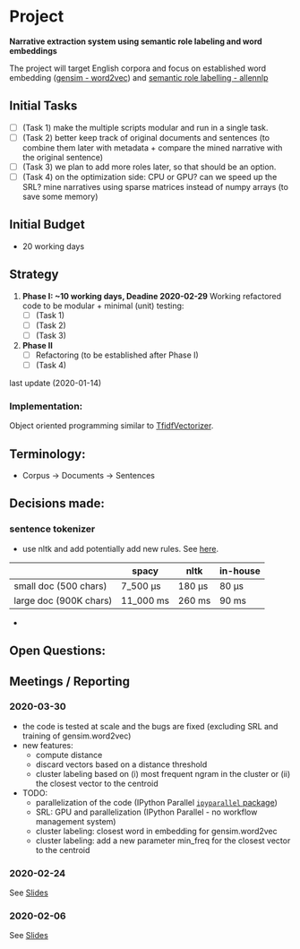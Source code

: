 
# Project
**Narrative extraction system using semantic role labeling and word embeddings**

The project will target English corpora and focus on established word embedding ([gensim - word2vec](https://radimrehurek.com/gensim/models/word2vec.html)) and [semantic role labelling - allennlp](https://allennlp.org/)

## Initial Tasks
- [ ] (Task 1) make the multiple scripts modular and run in a single task.
- [ ] (Task 2) better keep track of original documents and sentences (to combine them later with metadata + compare the mined narrative with the original sentence)
- [ ] (Task 3) we plan to add more roles later, so that should be an option.
- [ ] (Task 4) on the optimization side: CPU or GPU? can we speed up the SRL? mine narratives using sparse matrices instead of numpy arrays (to save some memory)

## Initial Budget
- 20 working days

## Strategy
1. **Phase I: ~10 working days, Deadine 2020-02-29**
Working refactored code to be modular + minimal (unit) testing:
    - [ ] (Task 1) 
    - [ ] (Task 2)
    - [ ] (Task 3)

2. **Phase II** 
    - [ ] Refactoring (to be established after Phase I)
    - [ ] (Task 4)

last update (2020-01-14)

### Implementation:

Object oriented programming similar to [TfidfVectorizer](https://scikit-learn.org/stable/modules/generated/sklearn.feature_extraction.text.TfidfVectorizer.html).

## Terminology:
- Corpus -> Documents -> Sentences

## Decisions made:

### sentence tokenizer
- use nltk and add potentially add new rules. See [here](../Notebooks/Benchmarking.ipynb).

|                        | spacy   | nltk   | in-house |
|------------------------|---------|--------|----------|
| small doc (500 chars)  | 7_500 µs | 180 µs | 80 µs  |
| large doc (900K chars) | 11_000 ms  | 260 ms | 90 ms |

-

## Open Questions:
## Meetings / Reporting
### 2020-03-30
- the code is tested at scale and the bugs are fixed (excluding SRL and training of gensim.word2vec)
- new features: 
    - compute distance
    - discard vectors based on a distance threshold
    - cluster labeling based on (i) most frequent ngram in the cluster or (ii) the closest vector to the centroid
- TODO:
    - parallelization of the code (IPython Parallel [`ipyparallel` package](https://ipyparallel.readthedocs.io/en/stable/))
    - SRL: GPU and parallelization (IPython Parallel - no workflow management system)
    - cluster labeling: closest word in embedding for gensim.word2vec
    - cluster labeling: add a new parameter min_freq for the closest vector to the centroid
### 2020-02-24
See [Slides](./Slides/2020-02-24%20Updates.pptx)
### 2020-02-06
See [Slides](./Slides/2020-02-06%20Big_Picture.pptx)
